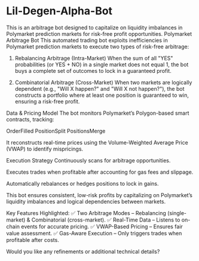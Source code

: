 # Lil-Degen-Alpha-Bot
This is an arbitrage bot designed to capitalize on liquidity imbalances in Polymarket prediction markets for risk-free profit opportunities.
Polymarket Arbitrage Bot
This automated trading bot exploits inefficiencies in Polymarket prediction markets to execute two types of risk-free arbitrage:

1. Rebalancing Arbitrage (Intra-Market)
When the sum of all "YES" probabilities (or YES + NO) in a single market does not equal 1, the bot buys a complete set of outcomes to lock in a guaranteed profit.

2. Combinatorial Arbitrage (Cross-Market)
When two markets are logically dependent (e.g., "Will X happen?" and "Will X not happen?"), the bot constructs a portfolio where at least one position is guaranteed to win, ensuring a risk-free profit.

Data & Pricing Model
The bot monitors Polymarket’s Polygon-based smart contracts, tracking:

OrderFilled
PositionSplit
PositionsMerge

It reconstructs real-time prices using the Volume-Weighted Average Price (VWAP) to identify mispricings.

Execution Strategy
Continuously scans for arbitrage opportunities.

Executes trades when profitable after accounting for gas fees and slippage.

Automatically rebalances or hedges positions to lock in gains.

This bot ensures consistent, low-risk profits by capitalizing on Polymarket’s liquidity imbalances and logical dependencies between markets.

Key Features Highlighted:
✅ Two Arbitrage Modes – Rebalancing (single-market) & Combinatorial (cross-market).
✅ Real-Time Data – Listens to on-chain events for accurate pricing.
✅ VWAP-Based Pricing – Ensures fair value assessment.
✅ Gas-Aware Execution – Only triggers trades when profitable after costs.

Would you like any refinements or additional technical details?
